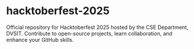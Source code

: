 # hacktoberfest-2025
Official repository for Hacktoberfest 2025 hosted by the CSE Department, DVSIT. Contribute to open-source projects, learn collaboration, and enhance your GitHub skills.
